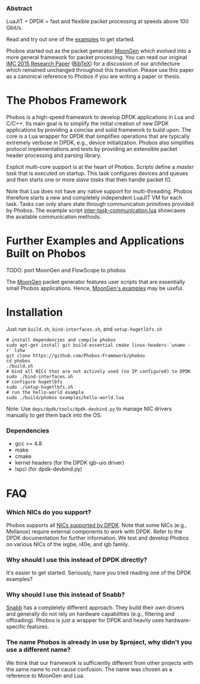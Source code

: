### Abstract
LuaJIT + DPDK = fast and flexible packet processing at speeds above 100 Gbit/s.

Read and try out one of the [examples](https://github.com/Phobos-Framework/phobos/tree/master/examples) to get started.

Phobos started out as the packet generator [MoonGen](https://github.com/emmericp/MoonGen) which evolved into a more general framework for packet processing.
You can read our original [IMC 2015 Research Paper](http://www.net.in.tum.de/fileadmin/bibtex/publications/papers/MoonGen_IMC2015.pdf) ([BibTeX](http://www.net.in.tum.de/fileadmin/bibtex/publications/papers/MoonGen_IMC2015-BibTeX.txt)) for a discussion of our architecture which remained unchanged throughout this transition.
Please use this paper as a canonical reference to Phobos if you are writing a paper or thesis.



# The Phobos Framework
Phobos is a high-speed framework to develop DPDK applications in Lua and C/C++.
Its main goal is to simplify the initial creation of new DPDK applications by providing a concise and solid framework to build upon.
The core is a Lua wrapper for DPDK that simplifies operations that are typically extremely verbose in DPDK, e.g., device initialization.
Phobos also simplifies protocol implementations and tests by providing an extensible packet header processing and parsing library.

Explicit multi-core support is at the heart of Phobos.
Scripts define a *master task* that is executed on startup.
This task configures devices and queues and then starts one or more *slave tasks* that then handle packet IO.

Note that Lua does not have any native support for multi-threading.
Phobos therefore starts a new and completely independent LuaJIT VM for each task.
Tasks can only share state through communication primitives provided by Phobos.
The example script [inter-task-communication.lua](https://github.com/Phobos-Framework/phobos/blob/master/examples/inter-task-communication.lua?ts=4) showcases the available communication methods.

# Further Examples and Applications Built on Phobos
TODO: port MoonGen and FlowScope to phobos

The [MoonGen](https://github.com/emmericp/MoonGen) packet generator features user scripts that are essentially small Phobos applications.
Hence, [MoonGen's examples](https://github.com/emmericp/MoonGen/blob/master/examples) may be useful.


# Installation

Just run `build.sh`, `bind-interfaces.sh`, and `setup-hugetlbfs.sh`

```
# install dependencies and compile phobos
sudo apt-get install git build-essential cmake linux-headers-`uname -r` lshw
git clone https://github.com/Phobos-Framework/phobos
cd phobos
./build.sh
# bind all NICs that are not actively used (no IP configured) to DPDK
sudo ./bind-interfaces.sh
# configure hugetlbfs
sudo ./setup-hugetlbfs.sh
# run the hello-world example
sudo ./build/phobos examples/hello-world.lua
```

Note: Use `deps/dpdk/tools/dpdk-devbind.py` to manage NIC drivers manually to get them back into the OS.

### Dependencies
* gcc >= 4.8
* make
* cmake
* kernel headers (for the DPDK igb-uio driver)
* lspci (for dpdk-devbind.py)

# FAQ

### Which NICs do you support?
Phobos supports all [NICs supported by DPDK](http://dpdk.org/doc/nics).
Note that some NICs (e.g., Mellanox) require external components to work with DPDK.
Refer to the DPDK documentation for further information.
We test and develop Phobos on various NICs of the ixgbe, i40e, and igb family.

### Why should I use this instead of DPDK directly?
It's easier to get started. Seriously, have you tried reading one of the DPDK examples?

### Why should I use this instead of Snabb?
[Snabb](https://github.com/snabbco/snabb) has a completely different approach.
They build their own drivers and generally do not rely on hardware capabilities (e.g., filtering and offloading).
Phobos is just a wrapper for DPDK and heavily uses hardware-specific features.

### The name Phobos is already in use by $project, why didn't you use a different name?
We think that our framework is sufficiently different from other projects with the same name to not cause confusion.
The name was chosen as a reference to MoonGen and Lua.
